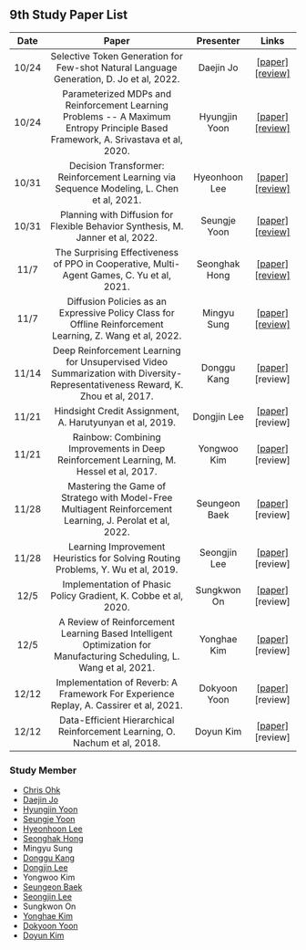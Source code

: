 ## 9th Study Paper List

Date | Paper | Presenter | Links
:---: | :---: | :---: | :---:
10/24 | Selective Token Generation for Few-shot Natural Language Generation, D. Jo et al, 2022. | Daejin Jo | [[paper]](https://arxiv.org/abs/2209.08206) [[review]](./221024%20-%20Selective%20Token%20Generation%20for%20Few-shot%20Natural%20Language%20Generation%2C%20D.%20Jo%20et%20al%2C%202022.pdf)
10/24 | Parameterized MDPs and Reinforcement Learning Problems -- A Maximum Entropy Principle Based Framework, A. Srivastava et al, 2020. | Hyungjin Yoon | [[paper]](https://arxiv.org/abs/2006.09646) [[review]](./221024%20-%20Parameterized%20MDPs%20and%20Reinforcement%20Learning%20Problems%20--%20A%20Maximum%20Entropy%20Principle%20Based%20Framework%2C%20A.%20Srivastava%20et%20al%2C%202020.pdf)
10/31 | Decision Transformer: Reinforcement Learning via Sequence Modeling, L. Chen et al, 2021. | Hyeonhoon Lee | [[paper]](https://arxiv.org/abs/2106.01345) [[review]](./221031%20-%20Decision%20Transformer%2C%20Reinforcement%20Learning%20via%20Sequence%20Modeling%2C%20L.%20Chen%20et%20al%2C%202021.pdf)
10/31 | Planning with Diffusion for Flexible Behavior Synthesis, M. Janner et al, 2022. | Seungje Yoon | [[paper]](https://arxiv.org/abs/2205.09991) [[review]](./221031%20-%20Planning%20with%20Diffusion%20for%20Flexible%20Behavior%20Synthesis%2C%20M.%20Janner%20et%20al%2C%202022.pdf)
11/7 | The Surprising Effectiveness of PPO in Cooperative, Multi-Agent Games, C. Yu et al, 2021. | Seonghak Hong | [[paper]](https://arxiv.org/abs/2103.01955) [[review]](./221107%20-%20The%20Surprising%20Effectiveness%20of%20PPO%20in%20Cooperative%2C%20Multi-Agent%20Games%2C%20C.%20Yu%20et%20al%2C%202021.pdf)
11/7 | Diffusion Policies as an Expressive Policy Class for Offline Reinforcement Learning, Z. Wang et al, 2022. | Mingyu Sung | [[paper]](https://arxiv.org/abs/2208.06193) [[review]](./221107%20-%20Diffusion%20Policies%20as%20an%20Expressive%20Policy%20Class%20for%20Offline%20Reinforcement%20Learning%2C%20Z.%20Wang%20et%20al%2C%202022.pdf)
11/14 | Deep Reinforcement Learning for Unsupervised Video Summarization with Diversity-Representativeness Reward, K. Zhou et al, 2017. | Donggu Kang | [[paper]](https://arxiv.org/abs/1801.00054) [review]
11/21 | Hindsight Credit Assignment, A. Harutyunyan et al, 2019. | Dongjin Lee | [[paper]](https://arxiv.org/abs/1912.02503) [review]
11/21 | Rainbow: Combining Improvements in Deep Reinforcement Learning, M. Hessel et al, 2017. | Yongwoo Kim | [[paper]](https://arxiv.org/abs/1710.02298) [review]
11/28 | Mastering the Game of Stratego with Model-Free Multiagent Reinforcement Learning, J. Perolat et al, 2022. | Seungeon Baek | [[paper]](https://arxiv.org/abs/2206.15378) [review]
11/28 | Learning Improvement Heuristics for Solving Routing Problems, Y. Wu et al, 2019. | Seongjin Lee | [[paper]](https://arxiv.org/abs/1912.05784) [review]
12/5 | Implementation of Phasic Policy Gradient, K. Cobbe et al, 2020. | Sungkwon On | [[paper]](https://arxiv.org/abs/2009.04416) [review]
12/5 | A Review of Reinforcement Learning Based Intelligent Optimization for Manufacturing Scheduling, L. Wang et al, 2021. | Yonghae Kim | [[paper]](https://ieeexplore.ieee.org/document/9673698) [review]
12/12 | Implementation of Reverb: A Framework For Experience Replay, A. Cassirer et al, 2021. | Dokyoon Yoon | [[paper]](https://arxiv.org/abs/2102.04736) [review]
12/12 | Data-Efficient Hierarchical Reinforcement Learning, O. Nachum et al, 2018. | Doyun Kim | [[paper]](https://arxiv.org/abs/1805.08296) [review]

### Study Member

* [Chris Ohk](https://github.com/utilForever)
* [Daejin Jo](https://github.com/twidddj)
* [Hyungjin Yoon](https://github.com/stargaze221)
* [Seungje Yoon](https://github.com/sjYoondeltar)
* [Hyeonhoon Lee](https://github.com/HyeonhoonLee)
* [Seonghak Hong](https://github.com/hong-sh)
* Mingyu Sung
* [Donggu Kang](https://github.com/HERIUN)
* [Dongjin Lee](https://github.com/HiddenBeginner)
* Yongwoo Kim
* [Seungeon Baek](https://github.com/SeungeonBaek)
* [Seongjin Lee](https://github.com/S2eongjin)
* Sungkwon On
* [Yonghae Kim](https://github.com/MarinePrivate)
* [Dokyoon Yoon](https://github.com/leeloolee)
* [Doyun Kim](https://github.com/qelloman)
